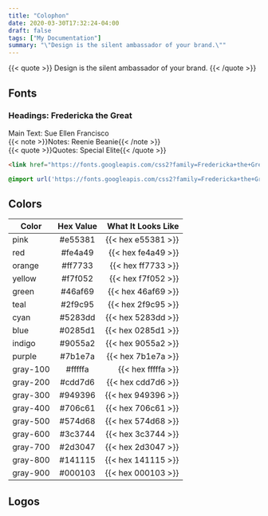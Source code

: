 ```yaml
---
title: "Colophon"
date: 2020-03-30T17:32:24-04:00
draft: false
tags: ["My Documentation"]
summary: "\"Design is the silent ambassador of your brand.\""
---
```

{{< quote >}}
Design is the silent ambassador of your brand.
{{< /quote >}}

## Fonts
### Headings: Fredericka the Great  
Main Text: Sue Ellen Francisco    
{{< note >}}Notes: Reenie Beanie{{< /note >}}  
{{< quote >}}Quotes: Special Elite{{< /quote >}}  

```html
<link href="https://fonts.googleapis.com/css2?family=Fredericka+the+Great&family=Reenie+Beanie&family=Special+Elite&family=Sue+Ellen+Francisco&display=swap" rel="stylesheet">
```

```css
@import url('https://fonts.googleapis.com/css2?family=Fredericka+the+Great&family=Reenie+Beanie&family=Special+Elite&family=Sue+Ellen+Francisco&display=swap');
```

## Colors
| Color        |Hex Value           | What It Looks Like  |
| ------------- |:-------------:| -----:|
pink |#e55381 | {{< hex e55381 >}}
red | #fe4a49 | {{< hex fe4a49 >}}  
orange | #ff7733 | {{< hex ff7733 >}}  
yellow | #f7f052 | {{< hex f7f052 >}}  
green | #46af69 | {{< hex 46af69 >}}  
teal | #2f9c95 | {{< hex 2f9c95 >}}  
cyan | #5283dd | {{< hex 5283dd >}}  
blue | #0285d1 | {{< hex 0285d1 >}}  
indigo | #9055a2 | {{< hex 9055a2 >}}  
purple | #7b1e7a | {{< hex 7b1e7a >}}  
gray-100 | #fffffa | {{< hex fffffa >}}  
gray-200 | #cdd7d6 | {{< hex cdd7d6 >}}  
gray-300 | #949396 | {{< hex 949396 >}}  
gray-400 | #706c61 | {{< hex 706c61 >}}  
gray-500 | #574d68 | {{< hex 574d68 >}}  
gray-600 | #3c3744 | {{< hex 3c3744 >}}  
gray-700 | #2d3047 | {{< hex 2d3047 >}}  
gray-800 | #141115 | {{< hex 141115 >}}  
gray-900 | #000103 | {{< hex 000103 >}}  

## Logos
